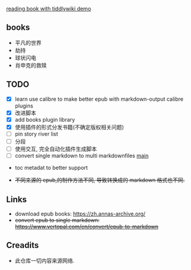 [reading book with tiddlywiki demo](https://oeyoews.github.io/reading-books-with-tiddlywiki/)

## books

* 平凡的世界
* 劫持
* 球状闪电
* 肖申克的救赎

## TODO

* [x] learn use calibre to make better epub with markdown-output calibre plugins
* [x] 改进脚本
* [x] add books plugin library
* [x] 使用插件的形式分发书籍(不确定版权相关问题)
* [ ] pin story river list
* [ ] 分段
* [ ] 使用交互, 完全自动化插件生成脚本
* [ ] convert single markdown to multi markdownfiles [main](./src/main.js)
* toc metadat to better support

* ~~不同来源的 epub,的制作方法不同, 导致转换成的 markdown 格式也不同.~~

## Links

* download epub books: https://zh.annas-archive.org/
* ~~convert epub to single markdown: https://www.vertopal.com/en/convert/epub-to-markdown~~

<!-- ```bash
vertopal convert EPUB_INPUT_FILE --to markdown
``` -->

## Creadits

* 此仓库一切内容来源网络.